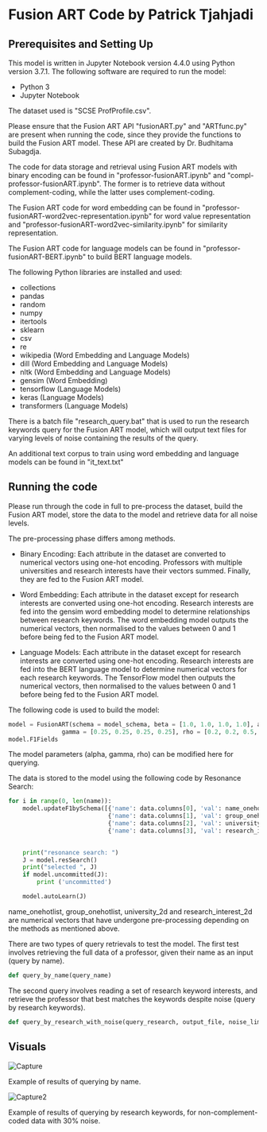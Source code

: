 # Fusion ART Code by Patrick Tjahjadi

## Prerequisites and Setting Up
This model is written in Jupyter Notebook version 4.4.0 using Python version 3.7.1. The following software are required
to run the model:
* Python 3
* Jupyter Notebook 

The dataset used is "SCSE ProfProfile.csv".

Please ensure that the Fusion ART API "fusionART.py" and "ARTfunc.py" are present when running the code, since 
they provide the functions to build the Fusion ART model. These API are created by Dr. Budhitama Subagdja.

The code for data storage and retrieval using Fusion ART models with binary encoding can be found in "professor-fusionART.ipynb"
and "compl-professor-fusionART.ipynb". The former is to retrieve data without complement-coding, while the latter
uses complement-coding.

The Fusion ART code for word embedding can be found in "professor-fusionART-word2vec-representation.ipynb" for word value representation and
"professor-fusionART-word2vec-similarity.ipynb" for similarity representation.

The Fusion ART code for language models can be found in "professor-fusionART-BERT.ipynb" to build BERT language models.

The following Python libraries are installed and used:
* collections
* pandas
* random
* numpy
* itertools
* sklearn
* csv
* re
* wikipedia (Word Embedding and Language Models)
* dill (Word Embedding and Language Models)
* nltk (Word Embedding and Language Models)
* gensim (Word Embedding)
* tensorflow (Language Models)
* keras (Language Models)
* transformers (Language Models)

There is a batch file "research_query.bat" that is used to run the research keywords query for the Fusion ART 
model, which will output text files for varying levels of noise containing the results of the query.

An additional text corpus to train using word embedding and language models can be found in "it_text.txt"

## Running the code
Please run through the code in full to pre-process the dataset, build the Fusion ART model, store the data 
to the model and retrieve data for all noise levels.

The pre-processing phase differs among methods.
* Binary Encoding: Each attribute in the dataset are converted to numerical vectors using one-hot encoding. Professors with multiple universities and research interests have their vectors summed. Finally, they are fed to the Fusion ART model.

* Word Embedding: Each attribute in the dataset except for research interests are converted using one-hot encoding. Research interests are fed into the gensim word embedding model to determine relationships between research keywords. The word embedding model outputs the numerical vectors, then normalised to the values between 0 and 1 before being fed to the Fusion ART model.

* Language Models: Each attribute in the dataset except for research interests are converted using one-hot encoding. Research interests are fed into the BERT language model to determine numerical vectors for each research keywords. The TensorFlow model then outputs the numerical vectors, then normalised to the values between 0 and 1 before being fed to the Fusion ART model.


The following code is used to build the model:
```python
model = FusionART(schema = model_schema, beta = [1.0, 1.0, 1.0, 1.0], alpha = [0.1, 0.1, 0.1, 0.1], 
               gamma = [0.25, 0.25, 0.25, 0.25], rho = [0.2, 0.2, 0.5, 0.5])
model.F1Fields
```
The model parameters (alpha, gamma, rho) can be modified here for querying.

The data is stored to the model using the following code by Resonance Search:
```python
for i in range(0, len(name)):
    model.updateF1bySchema([{'name': data.columns[0], 'val': name_onehotlist[i]}, 
                            {'name': data.columns[1], 'val': group_onehotlist[i]}, 
                            {'name': data.columns[2], 'val': university_2d[i]}, 
                            {'name': data.columns[3], 'val': research_interest_2d[i]}])

    
    print("resonance search: ")
    J = model.resSearch()
    print("selected ", J)
    if model.uncommitted(J):
        print ('uncommitted')

    model.autoLearn(J)
```
name_onehotlist, group_onehotlist, university_2d and research_interest_2d are numerical vectors that have undergone pre-processing depending on the methods as mentioned above.

There are two types of query retrievals to test the model. The first test involves retrieving the full data
of a professor, given their name as an input (query by name).
```python
def query_by_name(query_name)
```

The second query involves reading a set of research keyword interests, and retrieve the professor that
best matches the keywords despite noise (query by research keywords).
```python
def query_by_research_with_noise(query_research, output_file, noise_limit)
```
## Visuals
![Capture](https://user-images.githubusercontent.com/41354958/84756037-7ea35f00-afec-11ea-8cc8-f893d3c9c647.JPG)

Example of results of querying by name.

![Capture2](https://user-images.githubusercontent.com/41354958/84756126-98dd3d00-afec-11ea-82ed-dbf4500f37ba.JPG)

Example of results of querying by research keywords, for non-complement-coded data with 30% noise.

